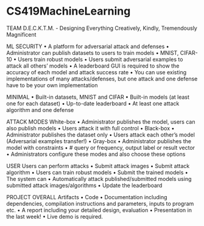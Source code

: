 # CS419MachineLearning
TEAM D.E.C.K.T.M. - Designing Everything Creatively, Kindly, Tremendously Magnificent

ML SECURITY
• A platform for adversarial attack and defenses
• Administrator can publish datasets to users to train models
• MNIST, CIFAR-10
• Users train robust models
• Users submit adversarial examples to attack all others’ models
• A leaderboard GUI is required to show the accuracy of each model and attack
success rate
• You can use existing implementations of many attacks/defenses, but one attack
and one defense have to be your own implementation

MINIMAL
• Built-in datasets, MNIST and CIFAR
• Built-in models (at least one for each dataset)
• Up-to-date leaderboard
• At least one attack algorithm and one defense

ATTACK MODES
White-box
• Administrator publishes the model, users can also publish models
• Users attack it with full control
• Black-box
• Administrator publishes the dataset only
• Users attack each other’s model (Adversarial examples transfer!)
• Gray-box
• Administrator publishes the model with constraints
• # query or frequency, output label or result vector
• Administrators configure these modes and also choose these options

USER
Users can perform attacks
• Submit attack images
• Submit attack algorithm
• Users can train robust models
• Submit the trained models
• The system can
• Automatically attack published/submitted models using submitted attack
images/algorithms
• Update the leaderboard

PROJECT OVERALL
Artifacts
• Code
• Documentation including dependencies, compilation instructions and
parameters, inputs to program etc.
• A report including your detailed design, evaluation
• Presentation in the last week!
• Live demo is required.


